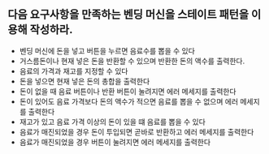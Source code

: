 다음 요구사항을 만족하는 벤딩 머신을 스테이트 패턴을 이용해 작성하라.
---
* 벤딩 머신에 돈을 넣고 버튼을 누르면 음료수를 뽑을 수 있다
* 거스름돈이나 현재 넣은 돈을 반환할 수 있으며 반환한 돈의 액수를 출력한다.
* 음료의 가격과 재고를 지정할 수 있다
* 돈을 넣으면 현재 넣은 돈의 총합을 출력한다
* 돈이 없을 때 음료 버튼이나 반환 버튼이 눌려지면 에러 메세지를 출력한다
* 돈이 있어도 음료 가격보다 돈의 액수가 적으면 음료를 뽑을 수 없으며 에러 메세지를 출력한다
* 재고가 있고 음료 가격 이상의 돈이 있을 떄 음료를 뽑을 수 있다
* 음료가 매진되었을 경우 돈이 투입되면 곧바로 반환하고 에러 메세지를 출력한다
* 음료가 매진되었을 경우 버튼이 눌려지면 에러 메세지를 출력한다
